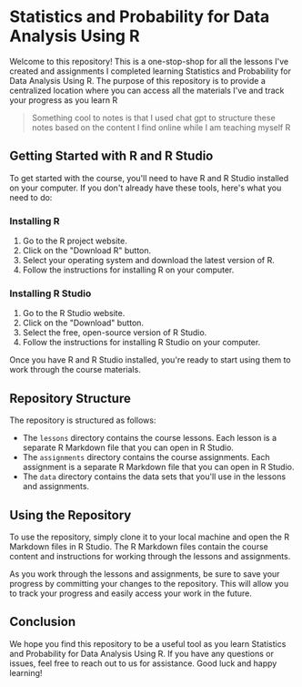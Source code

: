 # Statistics and Probability for Data Analysis Using R
Welcome to this repository! This is a one-stop-shop for all the lessons I've created and assignments I completed learning Statistics and Probability for Data Analysis Using R. The purpose of this repository is to provide a centralized location where you can access all the materials I've and track your progress as you learn R

> Something cool to notes is that I used chat gpt to structure these notes based on the content I find online while I am teaching myself R

## Getting Started with R and R Studio
To get started with the course, you'll need to have R and R Studio installed on your computer. If you don't already have these tools, here's what you need to do:

### Installing R
1. Go to the R project website.
2. Click on the "Download R" button.
3. Select your operating system and download the latest version of R.
4. Follow the instructions for installing R on your computer.

### Installing R Studio
1. Go to the R Studio website.
2. Click on the "Download" button.
3. Select the free, open-source version of R Studio.
4. Follow the instructions for installing R Studio on your computer.

Once you have R and R Studio installed, you're ready to start using them to work through the course materials.

## Repository Structure
The repository is structured as follows:
- The `lessons` directory contains the course lessons. Each lesson is a separate R Markdown file that you can open in R Studio.
- The `assignments` directory contains the course assignments. Each assignment is a separate R Markdown file that you can open in R Studio.
- The `data` directory contains the data sets that you'll use in the lessons and assignments.

## Using the Repository
To use the repository, simply clone it to your local machine and open the R Markdown files in R Studio. The R Markdown files contain the course content and instructions for working through the lessons and assignments.

As you work through the lessons and assignments, be sure to save your progress by committing your changes to the repository. This will allow you to track your progress and easily access your work in the future.

## Conclusion
We hope you find this repository to be a useful tool as you learn Statistics and Probability for Data Analysis Using R. If you have any questions or issues, feel free to reach out to us for assistance. Good luck and happy learning!
